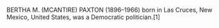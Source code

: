 BERTHA M. (MCANTIRE) PAXTON (1896–1966) born in Las Cruces, New Mexico, United States, was a Democratic politician.[1]
